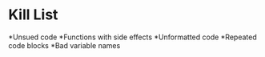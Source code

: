 Kill List
======
*Unsued code
*Functions with side effects
*Unformatted code
*Repeated code blocks
*Bad variable names

